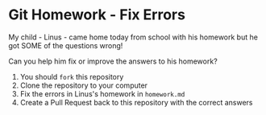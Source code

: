 # Git Homework - Fix Errors

My child - Linus - came home today from school with his homework but he got SOME of the questions wrong!

Can you help him fix or improve the answers to his homework?

1. You should `fork` this repository
2. Clone the repository to your computer
3. Fix the errors in Linus's homework in `homework.md`
4. Create a Pull Request back to this repository with the correct answers

